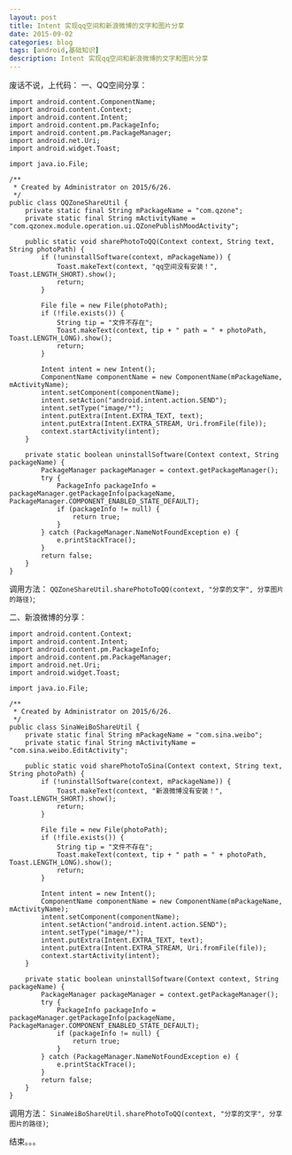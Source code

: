 ```yaml
---
layout: post
title: Intent 实现qq空间和新浪微博的文字和图片分享
date: 2015-09-02
categories: blog
tags: [android,基础知识]
description: Intent 实现qq空间和新浪微博的文字和图片分享
---
```


废话不说，上代码：
一、QQ空间分享：

	import android.content.ComponentName;  
	import android.content.Context;  
	import android.content.Intent;  
	import android.content.pm.PackageInfo;  
	import android.content.pm.PackageManager;  
	import android.net.Uri;  
	import android.widget.Toast;  
	  
	import java.io.File;  
	  
	/** 
	 * Created by Administrator on 2015/6/26. 
	 */  
	public class QQZoneShareUtil {  
	    private static final String mPackageName = "com.qzone";  
	    private static final String mActivityName = "com.qzonex.module.operation.ui.QZonePublishMoodActivity";  
	  
	    public static void sharePhotoToQQ(Context context, String text, String photoPath) {  
	        if (!uninstallSoftware(context, mPackageName)) {  
	            Toast.makeText(context, "qq空间没有安装！", Toast.LENGTH_SHORT).show();  
	            return;  
	        }  
	  
	        File file = new File(photoPath);  
	        if (!file.exists()) {  
	            String tip = "文件不存在";  
	            Toast.makeText(context, tip + " path = " + photoPath, Toast.LENGTH_LONG).show();  
	            return;  
	        }  
	  
	        Intent intent = new Intent();  
	        ComponentName componentName = new ComponentName(mPackageName, mActivityName);  
	        intent.setComponent(componentName);  
	        intent.setAction("android.intent.action.SEND");  
	        intent.setType("image/*");  
	        intent.putExtra(Intent.EXTRA_TEXT, text);  
	        intent.putExtra(Intent.EXTRA_STREAM, Uri.fromFile(file));  
	        context.startActivity(intent);  
	    }  
	  
	    private static boolean uninstallSoftware(Context context, String packageName) {  
	        PackageManager packageManager = context.getPackageManager();  
	        try {  
	            PackageInfo packageInfo = packageManager.getPackageInfo(packageName, PackageManager.COMPONENT_ENABLED_STATE_DEFAULT);  
	            if (packageInfo != null) {  
	                return true;  
	            }  
	        } catch (PackageManager.NameNotFoundException e) {  
	            e.printStackTrace();  
	        }  
	        return false;  
	    }  
	}  

调用方法： `QQZoneShareUtil.sharePhotoToQQ(context, "分享的文字", 分享图片的路径)`;


二、新浪微博的分享：
 
	import android.content.Context;  
	import android.content.Intent;  
	import android.content.pm.PackageInfo;  
	import android.content.pm.PackageManager;  
	import android.net.Uri;  
	import android.widget.Toast;  
	  
	import java.io.File;  
	  
	/** 
	 * Created by Administrator on 2015/6/26. 
	 */  
	public class SinaWeiBoShareUtil {  
	    private static final String mPackageName = "com.sina.weibo";  
	    private static final String mActivityName = "com.sina.weibo.EditActivity";  
	  
	    public static void sharePhotoToSina(Context context, String text, String photoPath) {  
	        if (!uninstallSoftware(context, mPackageName)) {  
	            Toast.makeText(context, "新浪微博没有安装！", Toast.LENGTH_SHORT).show();  
	            return;  
	        }  
	  
	        File file = new File(photoPath);  
	        if (!file.exists()) {  
	            String tip = "文件不存在";  
	            Toast.makeText(context, tip + " path = " + photoPath, Toast.LENGTH_LONG).show();  
	            return;  
	        }  
	  
	        Intent intent = new Intent();  
	        ComponentName componentName = new ComponentName(mPackageName, mActivityName);  
	        intent.setComponent(componentName);  
	        intent.setAction("android.intent.action.SEND");  
	        intent.setType("image/*");  
	        intent.putExtra(Intent.EXTRA_TEXT, text);  
	        intent.putExtra(Intent.EXTRA_STREAM, Uri.fromFile(file));  
	        context.startActivity(intent);  
	    }  
	  
	    private static boolean uninstallSoftware(Context context, String packageName) {  
	        PackageManager packageManager = context.getPackageManager();  
	        try {  
	            PackageInfo packageInfo = packageManager.getPackageInfo(packageName, PackageManager.COMPONENT_ENABLED_STATE_DEFAULT);  
	            if (packageInfo != null) {  
	                return true;  
	            }  
	        } catch (PackageManager.NameNotFoundException e) {  
	            e.printStackTrace();  
	        }  
	        return false;  
	    }  
	}  

调用方法： `SinaWeiBoShareUtil.sharePhotoToQQ(context, "分享的文字", 分享图片的路径)`;

结束。。。